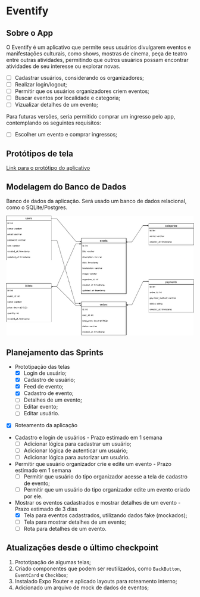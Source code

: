# Eventify

## Sobre o App

O Eventify é um aplicativo que permite seus usuários divulgarem eventos e manifestações culturais, como shows, mostras de cinema, peça de teatro entre outras atividades, permitindo que outros usuários possam encontrar atividades de seu interesse ou explorar novas.

- [ ] Cadastrar usuários, considerando os organizadores;
- [ ] Realizar login/logout;
- [ ] Permitir que os usuários organizadores criem eventos;
- [ ] Buscar eventos por localidade e categoria;
- [ ] Vizualizar detalhes de um evento;

Para futuras versões, seria permitido comprar um ingresso pelo app, contemplando os seguintes requisitos:

- [ ] Escolher um evento e comprar ingressos;

## Protótipos de tela

[Link para o protótipo do aplicativo](https://www.figma.com/design/4vb1z601jlP9PBRHRfRoah/Eventify?node-id=0-1&m=dev&t=N4RWWGNDrIP0DVrZ-1) 

## Modelagem do Banco de Dados

Banco de dados da aplicação. Será usado um banco de dados relacional, como o SQLite/Postgres.

![Eventify Database](eventify-database.png)

## Planejamento das Sprints

- Prototipação das telas
  - [x] Login de usuário;
  - [x] Cadastro de usuário;
  - [x] Feed de evento;
  - [x] Cadastro de evento;
  - [ ] Detalhes de um evento;
  - [ ] Editar evento;
  - [ ] Editar usuário.
- [x] Roteamento da aplicação
- Cadastro e login de usuários - Prazo estimado em 1 semana
  - [ ] Adicionar lógica para cadastrar um usuário;
  - [ ] Adicionar lógica de autenticar um usuário;
  - [ ] Adicionar lógica para autorizar um usuário.
- Permitir que usuário organizador crie e edite um evento - Prazo estimado em 1 semana
  - [ ] Permitir que usuário do tipo organizador acesse a tela de cadastro de evento;
  - [ ] Permitir que um usuário do tipo organizador edite um evento criado por ele.
- Mostrar os eventos cadastrados e mostrar detalhes de um evento - Prazo estimado de 3 dias
  - [x] Tela para eventos cadastrados, utilizando dados fake (mockados);
  - [ ] Tela para mostrar detalhes de um evento;
  - [ ] Rota para detalhes de um evento.

## Atualizações desde o último checkpoint

1. Prototipação de algumas telas;
2. Criado componentes que podem ser reutilizados, como `BackButton`, `EventCard` e `Checkbox`;
3. Instalado Expo Router e aplicado layouts para roteamento interno;
4. Adicionado um arquivo de mock de dados de eventos;

